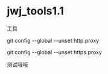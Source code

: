 # jwj_tools1.1
工具

git config --global --unset http.proxy

git config --global --unset https.proxy

测试哦哦